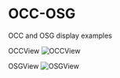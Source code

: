 # OCC-OSG
OCC and OSG display examples

OCCView
![OCCView](https://github.com/excitin9/OCC-OSG/blob/main/OCCView/resources/occView.png)

OSGView
![OSGView](https://github.com/excitin9/OCC-OSG/blob/main/OSGView/resources/osgView.png)
